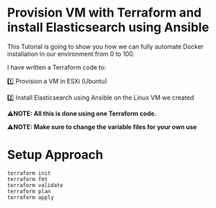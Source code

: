 # Provision VM with Terraform and install Elasticsearch using Ansible
This Tutorial is going to show you how we can fully automate Docker installation in our environment from 0 to 100.

I have written a Terraform code to:

1️⃣ Provision a VM in ESXi (Ubuntu)

2️⃣ Install Elasticsearch using Ansible on the Linux VM we created

⚠️**NOTE: All this is done using one Terraform code.**

⚠️**NOTE: Make sure to change the variable files for your own use**

# Setup Approach
```
terraform init
terraform fmt
terraform validate
terraform plan
terraform apply
```

